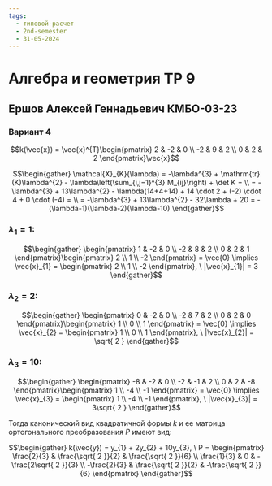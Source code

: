 ```yaml
---
tags:
  - типовой-расчет
  - 2nd-semester
  - 31-05-2024
---
```


# Алгебра и геометрия ТР 9

## Ершов Алексей Геннадьевич КМБО-03-23

### Вариант 4

$$k(\vec{x}) = \vec{x}^{T}\begin{pmatrix}
2 & -2 & 0 \\
-2 & 9 & 2 \\
0 & 2 & 2
\end{pmatrix}\vec{x}$$

$$\begin{gather}
\mathcal{X}_{K}(\lambda) = -\lambda^{3} + \mathrm{tr}(K)\lambda^{2} - \lambda\left(\sum_{i,j=1}^{3} M_{ij}\right) + \det K = \\
= -\lambda^{3} + 13\lambda^{2} - \lambda(14+4+14) + 14 \cdot 2 + (-2) \cdot 4 + 0 \cdot (-4) = \\
= -\lambda^{3} + 13\lambda^{2} - 32\lambda + 20 = -(\lambda-1)(\lambda-2)(\lambda-10)
\end{gather}$$

### $\lambda_{1} = 1$:

$$\begin{gather}
\begin{pmatrix}
1 & -2 & 0 \\
-2 & 8 & 2 \\
0 & 2 & 1
\end{pmatrix}\begin{pmatrix}
2 \\
1 \\
-2
\end{pmatrix} = \vec{0} \implies \vec{x}_{1} = \begin{pmatrix}
2 \\
1 \\
-2
\end{pmatrix}, \ |\vec{x}_{1}| = 3
\end{gather}$$

### $\lambda_{2} = 2$:

$$\begin{gather}
\begin{pmatrix}
0 & -2 & 0 \\
-2 & 7 & 2 \\
0 & 2 & 0
\end{pmatrix}\begin{pmatrix}
1 \\
0 \\
1
\end{pmatrix} = \vec{0} \implies \vec{x}_{2} = \begin{pmatrix}
1 \\
0 \\
1
\end{pmatrix}, \ |\vec{x}_{2}| = \sqrt{ 2 }
\end{gather}$$

### $\lambda_{3} = 10$:

$$\begin{gather}
\begin{pmatrix}
-8 & -2 & 0 \\
-2 & -1 & 2 \\
0 & 2 & -8
\end{pmatrix}\begin{pmatrix}
1 \\
-4 \\
-1
\end{pmatrix} = \vec{0} \implies \vec{x}_{3} = \begin{pmatrix}
1 \\
-4 \\
-1
\end{pmatrix}, \ |\vec{x}_{3}| = 3\sqrt{ 2 }
\end{gather}$$

Тогда канонический вид квадратичной формы $k$ и ее матрица ортогонального преобразования $P$ имеют вид:

$$\begin{gather}
k(\vec{y}) = y_{1} + 2y_{2} + 10y_{3}, \ P = \begin{pmatrix}
\frac{2}{3} & \frac{\sqrt{ 2 }}{2} & \frac{\sqrt{ 2 }}{6} \\
\frac{1}{3} & 0 & -\frac{2\sqrt{ 2 }}{3} \\
-\frac{2}{3} & \frac{\sqrt{ 2 }}{2} & -\frac{\sqrt{ 2 }}{6}
\end{pmatrix}
\end{gather}$$